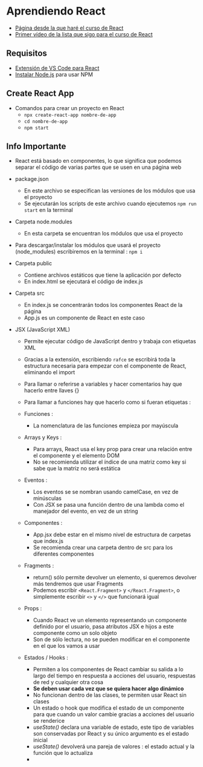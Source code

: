 # Aprendiendo React
- [Página desde la que haré el curso de React](https://bluuweb.github.io/desarrollo-web-bluuweb/18-01-react/#planificacion)
- [Primer vídeo de la lista que sigo para el curso de React](https://www.youtube.com/watch?v=WMHOE6RcHlY)


## Requisitos
- [Extensión de VS Code para React](https://marketplace.visualstudio.com/items?itemName=dsznajder.es7-react-js-snippets)
- [Instalar Node.js](https://nodejs.org/es/) para usar NPM


## Create React App
- Comandos para crear un proyecto en React
    - `npx create-react-app nombre-de-app`
    - `cd nombre-de-app`
    - `npm start`


## Info Importante
- React está basado en componentes, lo que significa que podemos separar el código de varias partes que se usen en una página web

- package.json
    - En este archivo se especifican las versiones de los módulos que usa el proyecto
    - Se ejecutarán los scripts de este archivo cuando ejecutemos `npm run start` en la terminal

- Carpeta node.modules
    - En esta carpeta se encuentran los módulos que usa el proyecto

- Para descargar/instalar los módulos que usará el proyecto (node_modules) escribiremos en la terminal : `npm i`

- Carpeta public
    - Contiene archivos estáticos que tiene la aplicación por defecto
    - En index.html se ejecutará el código de index.js

- Carpeta src
    - En index.js se concentrarán todos los componentes React de la página
    - App.js es un componente de React en este caso

- JSX (JavaScript XML)
    - Permite ejecutar código de JavaScript dentro y trabaja con etiquetas XML
    - Gracias a la extensión, escribiendo `rafce` se escribirá toda la estructura necesaria para empezar con el componente de React, eliminando el import
    - Para llamar o referirse a variables y hacer comentarios hay que hacerlo entre llaves {}
    - Para llamar a funciones hay que hacerlo como si fueran etiquetas : <Componente/>

    - Funciones :
        - La nomenclatura de las funciones empieza por mayúscula

    - Arrays y Keys :
        - Para arrays, React usa el key prop para crear una relación entre el componente y el elemento DOM
        - No se recomienda utilizar el índice de una matriz como key si sabe que la matriz no será estática

    - Eventos :
        - Los eventos se se nombran usando camelCase, en vez de minúsculas
        - Con JSX se pasa una función dentro de una lambda como el manejador del evento, en vez de un string
    
    - Componentes :
        - App.jsx debe estar en el mismo nivel de estructura de carpetas que index.js
        - Se recomienda crear una carpeta dentro de src para los diferentes componentes
    
    - Fragments :
        - return() sólo permite devolver un elemento, si queremos devolver más tendremos que usar Fragments
        - Podemos escribir `<React.Fragment>` y `</React.Fragment>`, o simplemente escribir `<>` y `</>` que funcionará igual
    
    - Props :
        - Cuando React ve un elemento representando un componente definido por el usuario, pasa atributos JSX e hijos a este componente como un solo objeto
        - Son de sólo lectura, no se pueden modificar en el componente en el que los vamos a usar

    - Estados / Hooks :
        - Permiten a los componentes de React cambiar su salida a lo largo del tiempo en respuesta a acciones del usuario, respuestas de red y cualquier otra cosa
        - **Se deben usar cada vez que se quiera hacer algo dinámico**
        - No funcionan dentro de las clases, te permiten usar React sin clases
        - Un estado o hook que modifica el estado de un componente para que cuando un valor cambie gracias a acciones del usuario se renderice
        - *useState()* declara una variable de estado, este tipo de variables son conservadas por React y su único argumento es el estado inicial
        - *useState()* devolverá una pareja de valores : el estado actual y la función que lo actualiza
        - 
